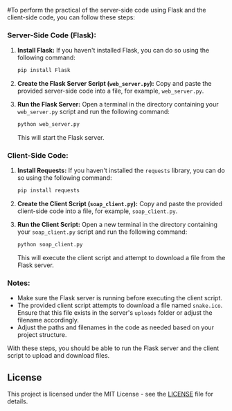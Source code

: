 #To perform the practical of the server-side code using Flask and the client-side code, you can follow these steps:

### Server-Side Code (Flask):

1. **Install Flask:**
   If you haven't installed Flask, you can do so using the following command:
   ```bash
   pip install Flask
   ```

2. **Create the Flask Server Script (`web_server.py`):**
   Copy and paste the provided server-side code into a file, for example, `web_server.py`.

3. **Run the Flask Server:**
   Open a terminal in the directory containing your `web_server.py` script and run the following command:
   ```bash
   python web_server.py
   ```
   This will start the Flask server.


### Client-Side Code:

1. **Install Requests:**
   If you haven't installed the `requests` library, you can do so using the following command:
   ```bash
   pip install requests
   ```

2. **Create the Client Script (`soap_client.py`):**
   Copy and paste the provided client-side code into a file, for example, `soap_client.py`.

3. **Run the Client Script:**
   Open a new terminal in the directory containing your `soap_client.py` script and run the following command:
   ```bash
   python soap_client.py
   ```
   This will execute the client script and attempt to download a file from the Flask server.


### Notes:

- Make sure the Flask server is running before executing the client script.
- The provided client script attempts to download a file named `snake.ico`. Ensure that this file exists in the server's `uploads` folder or adjust the filename accordingly.
- Adjust the paths and filenames in the code as needed based on your project structure.

With these steps, you should be able to run the Flask server and the client script to upload and download files.

## License

This project is licensed under the MIT License - see the [LICENSE](LICENSE) file for details.
